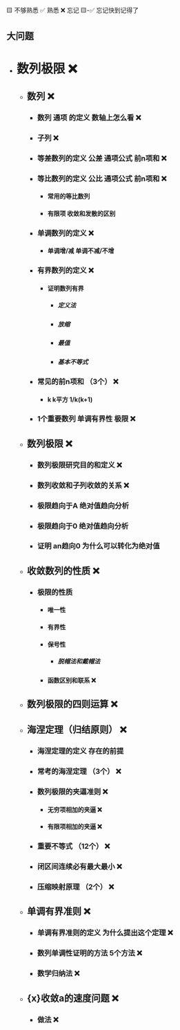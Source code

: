 🟨 不够熟悉  ✅ 熟悉  ❌ 忘记  🟨-✅ 忘记快到记得了

## 大问题
- # 数列极限 ❌
  - ## 数列 ❌
    - ### 数列 通项 的定义 数轴上怎么看  ❌
    - ### 子列 ❌
    - ### 等差数列的定义 公差 通项公式 前n项和 ❌
    - ### 等比数列的定义 公比 通项公式 前n项和 ❌
      - #### 常用的等比数列
      - #### 有限项 收敛和发散的区别
    - ### 单调数列的定义 ❌
      - #### 单调增/减 单调不减/不增
    - ### 有界数列的定义 ❌
      - #### 证明数列有界
        - ##### 定义法
        - ##### 放缩
        - ##### 最值
        - ##### 基本不等式
    - ### 常见的前n项和 （3个） ❌
      - #### k k平方 1/k(k+1)
    - ### 1个重要数列 单调有界性 极限 ❌
  - ## 数列极限 ❌
    - ### 数列极限研究目的和定义 ❌
    - ### 数列收敛和子列收敛的关系 ❌
    - ### 极限趋向于A 绝对值趋向分析
    - ### 极限趋向于0 绝对值趋向分析
    - ### 证明 an趋向0 为什么可以转化为绝对值
  - ## 收敛数列的性质 ❌
    - ### 极限的性质
      - #### 唯一性
      - #### 有界性
      - #### 保号性
        - ##### 脱帽法和戴帽法
      - #### 函数区别和联系 ❌
  - ## 数列极限的四则运算 ❌
  - ## 海涅定理（归结原则） ❌
    - ### 海涅定理的定义 存在的前提
    - ### 常考的海涅定理 （3个） ❌
    - ### 数列极限的夹逼准则 ❌
      - #### 无穷项相加的夹逼 ❌
      - #### 有限项相加的夹逼 ❌
    - ### 重要不等式 （12个） ❌
    - ### 闭区间连续必有最大最小 ❌
    - ### 压缩映射原理 （2个） ❌
  - ## 单调有界准则 ❌
    - ### 单调有界准则的定义 为什么提出这个定理 ❌
    - ### 数列单调性证明的方法 5个方法 ❌
    - ### 数学归纳法 ❌
  - ## {x}收敛a的速度问题 ❌
    - ### 做法 ❌
